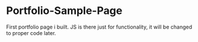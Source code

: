 # Portfolio-Sample-Page

First portfolio page i built. JS is there just for functionality,
it will be changed to proper code later.
